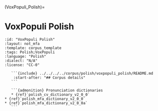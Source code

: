 
(VoxPopuli_Polish)=
# VoxPopuli Polish

``````{corpus} VoxPopuli Polish
:id: "VoxPopuli Polish"
:layout: not_mfa
:template: corpus_template
:tags: Polish;VoxPopuli
:language: "Polish"
:dialect: "N/A"
:license: "CC-0"

   ```{include} ../../../../corpus/polish/voxpopuli_polish/README.md
    :start-after: "## Corpus details"
   ```

   ```{admonition} Pronunciation dictionaries
   * {ref}`polish_cv_dictionary_v2_0_0`
* {ref}`polish_mfa_dictionary_v2_0_0`
* {ref}`polish_mfa_dictionary_v2_0_0a`
   ```
``````

